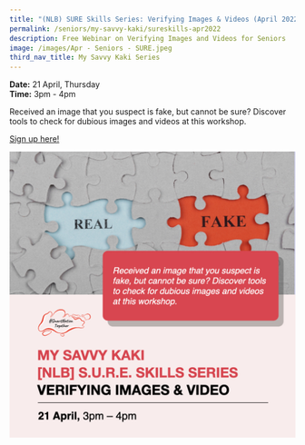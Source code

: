 ```yaml
---
title: "(NLB) SURE Skills Series: Verifying Images & Videos (April 2022)"
permalink: /seniors/my-savvy-kaki/sureskills-apr2022
description: Free Webinar on Verifying Images and Videos for Seniors
image: /images/Apr - Seniors - SURE.jpeg
third_nav_title: My Savvy Kaki Series
---
```


**Date:** 21 April, Thursday
<br> **Time:** 3pm - 4pm

Received an image that you suspect is fake, but cannot be sure? Discover tools to check for dubious images and videos at this workshop.  

[Sign up here!](https://www.eventbrite.sg/e/sure-skills-series-for-seniors-verifying-images-videos-registration-244274691177?aff=ebdsoporgprofile)

![Free Webinar on Verifying Images and Videos for Seniors](/images/Apr%20-%20Seniors%20-%20SURE.jpeg)